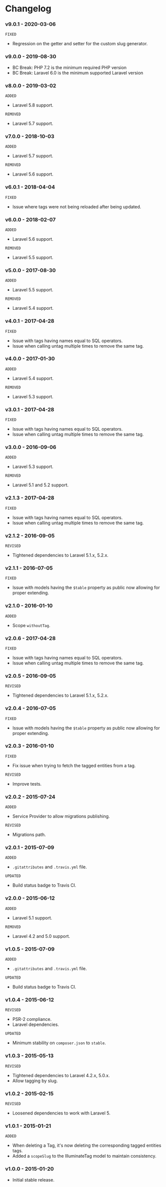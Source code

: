 # Changelog

### v9.0.1 - 2020-03-06

`FIXED`

- Regression on the getter and setter for the custom slug generator.

### v9.0.0 - 2019-08-30

- BC Break: PHP 7.2 is the minimum required PHP version
- BC Break: Laravel 6.0 is the minimum supported Laravel version

### v8.0.0 - 2019-03-02

`ADDED`

- Laravel 5.8 support.

`REMOVED`

- Laravel 5.7 support.

### v7.0.0 - 2018-10-03

`ADDED`

- Laravel 5.7 support.

`REMOVED`

- Laravel 5.6 support.

### v6.0.1 - 2018-04-04

`FIXED`

- Issue where tags were not being reloaded after being updated.

### v6.0.0 - 2018-02-07

`ADDED`

- Laravel 5.6 support.

`REMOVED`

- Laravel 5.5 support.

### v5.0.0 - 2017-08-30

`ADDED`

- Laravel 5.5 support.

`REMOVED`

- Laravel 5.4 support.

### v4.0.1 - 2017-04-28

`FIXED`

- Issue with tags having names equal to SQL operators.
- Issue when calling untag multiple times to remove the same tag.

### v4.0.0 - 2017-01-30

`ADDED`

- Laravel 5.4 support.

`REMOVED`

- Laravel 5.3 support.

### v3.0.1 - 2017-04-28

`FIXED`

- Issue with tags having names equal to SQL operators.
- Issue when calling untag multiple times to remove the same tag.

### v3.0.0 - 2016-09-06

`ADDED`

- Laravel 5.3 support.

`REMOVED`

- Laravel 5.1 and 5.2 support.

### v2.1.3 - 2017-04-28

`FIXED`

- Issue with tags having names equal to SQL operators.
- Issue when calling untag multiple times to remove the same tag.

### v2.1.2 - 2016-09-05

`REVISED`

- Tightened dependencies to Laravel 5.1.x, 5.2.x.

### v2.1.1 - 2016-07-05

`FIXED`

- Issue with models having the `$table` property as public now allowing for proper extending.

### v2.1.0 - 2016-01-10

`ADDED`

- Scope `withoutTag`.

### v2.0.6 - 2017-04-28

`FIXED`

- Issue with tags having names equal to SQL operators.
- Issue when calling untag multiple times to remove the same tag.

### v2.0.5 - 2016-09-05

`REVISED`

- Tightened dependencies to Laravel 5.1.x, 5.2.x.

### v2.0.4 - 2016-07-05

`FIXED`

- Issue with models having the `$table` property as public now allowing for proper extending.

### v2.0.3 - 2016-01-10

`FIXED`

- Fix issue when trying to fetch the tagged entities from a tag.

`REVISED`

- Improve tests.

### v2.0.2 - 2015-07-24

`ADDED`

- Service Provider to allow migrations publishing.

`REVISED`

- Migrations path.

### v2.0.1 - 2015-07-09

`ADDED`

- `.gitattributes` and `.travis.yml` file.

`UPDATED`

- Build status badge to Travis CI.

### v2.0.0 - 2015-06-12

`ADDED`

- Laravel 5.1 support.

`REMOVED`

- Laravel 4.2 and 5.0 support.

### v1.0.5 - 2015-07-09

`ADDED`

- `.gitattributes` and `.travis.yml` file.

`UPDATED`

- Build status badge to Travis CI.

### v1.0.4 - 2015-06-12

`REVISED`

- PSR-2 compliance.
- Laravel dependencies.

`UPDATED`

- Minimum stability on `composer.json` to `stable`.

### v1.0.3 - 2015-05-13

`REVISED`

- Tightened dependencies to Laravel 4.2.x, 5.0.x.
- Allow tagging by slug.

### v1.0.2 - 2015-02-15

`REVISED`

- Loosened dependencies to work with Laravel 5.

### v1.0.1 - 2015-01-21

`ADDED`

- When deleting a Tag, it's now deleting the corresponding tagged entities tags.
- Added a `scopeSlug` to the IlluminateTag model to maintain consistency.

### v1.0.0 - 2015-01-20

- Initial stable release.
